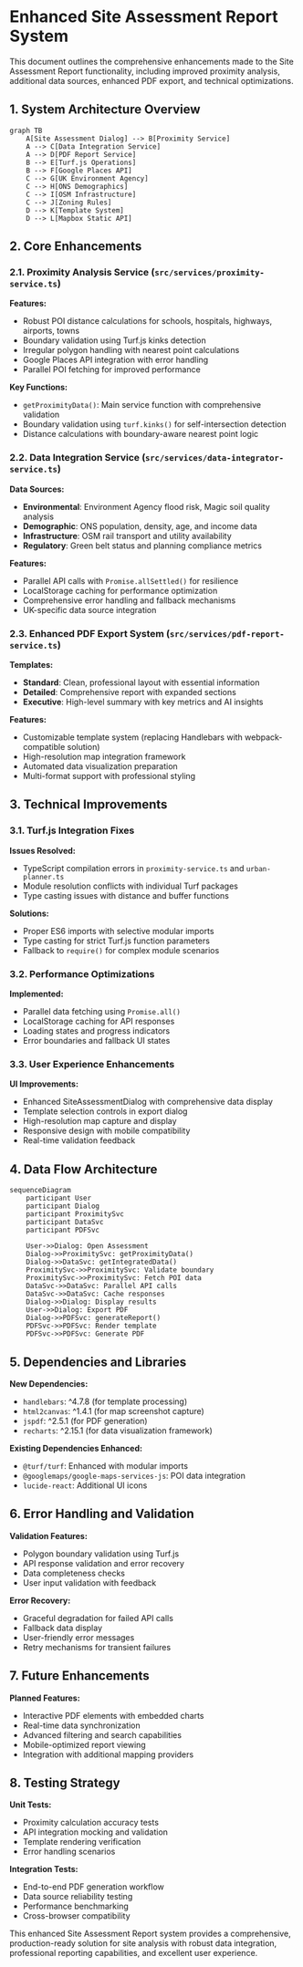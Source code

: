 # Enhanced Site Assessment Report System

This document outlines the comprehensive enhancements made to the Site Assessment Report functionality, including improved proximity analysis, additional data sources, enhanced PDF export, and technical optimizations.

## 1. System Architecture Overview

```mermaid
graph TB
    A[Site Assessment Dialog] --> B[Proximity Service]
    A --> C[Data Integration Service]
    A --> D[PDF Report Service]
    B --> E[Turf.js Operations]
    B --> F[Google Places API]
    C --> G[UK Environment Agency]
    C --> H[ONS Demographics]
    C --> I[OSM Infrastructure]
    C --> J[Zoning Rules]
    D --> K[Template System]
    D --> L[Mapbox Static API]
```

## 2. Core Enhancements

### 2.1. Proximity Analysis Service (`src/services/proximity-service.ts`)

**Features:**

- Robust POI distance calculations for schools, hospitals, highways, airports, towns
- Boundary validation using Turf.js kinks detection
- Irregular polygon handling with nearest point calculations
- Google Places API integration with error handling
- Parallel POI fetching for improved performance

**Key Functions:**

- `getProximityData()`: Main service function with comprehensive validation
- Boundary validation using `turf.kinks()` for self-intersection detection
- Distance calculations with boundary-aware nearest point logic

### 2.2. Data Integration Service (`src/services/data-integrator-service.ts`)

**Data Sources:**

- **Environmental**: Environment Agency flood risk, Magic soil quality analysis
- **Demographic**: ONS population, density, age, and income data
- **Infrastructure**: OSM rail transport and utility availability
- **Regulatory**: Green belt status and planning compliance metrics

**Features:**

- Parallel API calls with `Promise.allSettled()` for resilience
- LocalStorage caching for performance optimization
- Comprehensive error handling and fallback mechanisms
- UK-specific data source integration

### 2.3. Enhanced PDF Export System (`src/services/pdf-report-service.ts`)

**Templates:**

- **Standard**: Clean, professional layout with essential information
- **Detailed**: Comprehensive report with expanded sections
- **Executive**: High-level summary with key metrics and AI insights

**Features:**

- Customizable template system (replacing Handlebars with webpack-compatible solution)
- High-resolution map integration framework
- Automated data visualization preparation
- Multi-format support with professional styling

## 3. Technical Improvements

### 3.1. Turf.js Integration Fixes

**Issues Resolved:**

- TypeScript compilation errors in `proximity-service.ts` and `urban-planner.ts`
- Module resolution conflicts with individual Turf packages
- Type casting issues with distance and buffer functions

**Solutions:**

- Proper ES6 imports with selective modular imports
- Type casting for strict Turf.js function parameters
- Fallback to `require()` for complex module scenarios

### 3.2. Performance Optimizations

**Implemented:**

- Parallel data fetching using `Promise.all()`
- LocalStorage caching for API responses
- Loading states and progress indicators
- Error boundaries and fallback UI states

### 3.3. User Experience Enhancements

**UI Improvements:**

- Enhanced SiteAssessmentDialog with comprehensive data display
- Template selection controls in export dialog
- High-resolution map capture and display
- Responsive design with mobile compatibility
- Real-time validation feedback

## 4. Data Flow Architecture

```mermaid
sequenceDiagram
    participant User
    participant Dialog
    participant ProximitySvc
    participant DataSvc
    participant PDFSvc

    User->>Dialog: Open Assessment
    Dialog->>ProximitySvc: getProximityData()
    Dialog->>DataSvc: getIntegratedData()
    ProximitySvc->>ProximitySvc: Validate boundary
    ProximitySvc->>ProximitySvc: Fetch POI data
    DataSvc->>DataSvc: Parallel API calls
    DataSvc->>DataSvc: Cache responses
    Dialog->>Dialog: Display results
    User->>Dialog: Export PDF
    Dialog->>PDFSvc: generateReport()
    PDFSvc->>PDFSvc: Render template
    PDFSvc->>PDFSvc: Generate PDF
```

## 5. Dependencies and Libraries

**New Dependencies:**

- `handlebars`: ^4.7.8 (for template processing)
- `html2canvas`: ^1.4.1 (for map screenshot capture)
- `jspdf`: ^2.5.1 (for PDF generation)
- `recharts`: ^2.15.1 (for data visualization framework)

**Existing Dependencies Enhanced:**

- `@turf/turf`: Enhanced with modular imports
- `@googlemaps/google-maps-services-js`: POI data integration
- `lucide-react`: Additional UI icons

## 6. Error Handling and Validation

**Validation Features:**

- Polygon boundary validation using Turf.js
- API response validation and error recovery
- Data completeness checks
- User input validation with feedback

**Error Recovery:**

- Graceful degradation for failed API calls
- Fallback data display
- User-friendly error messages
- Retry mechanisms for transient failures

## 7. Future Enhancements

**Planned Features:**

- Interactive PDF elements with embedded charts
- Real-time data synchronization
- Advanced filtering and search capabilities
- Mobile-optimized report viewing
- Integration with additional mapping providers

## 8. Testing Strategy

**Unit Tests:**

- Proximity calculation accuracy tests
- API integration mocking and validation
- Template rendering verification
- Error handling scenarios

**Integration Tests:**

- End-to-end PDF generation workflow
- Data source reliability testing
- Performance benchmarking
- Cross-browser compatibility

This enhanced Site Assessment Report system provides a comprehensive, production-ready solution for site analysis with robust data integration, professional reporting capabilities, and excellent user experience.
